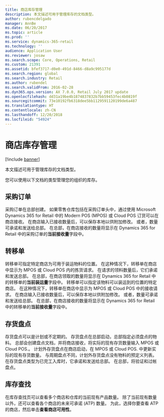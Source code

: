 ```yaml
---
title: 商店库存管理
description: 本文描述可用于管理库存的文档类型。
author: rubencdelgado
manager: AnnBe
ms.date: 06/20/2017
ms.topic: article
ms.prod: ''
ms.service: dynamics-365-retail
ms.technology: ''
audience: Application User
ms.reviewer: josaw
ms.search.scope: Core, Operations, Retail
ms.custom: 21391
ms.assetid: bfef3717-d0e0-491d-8466-d8a9c995177d
ms.search.region: global
ms.search.industry: Retail
ms.author: rubendel
ms.search.validFrom: 2016-02-28
ms.dyn365.ops.version: AX 7.0.0, Retail July 2017 update
ms.openlocfilehash: dd31a19be4b1874837832b7bb59453fec4b0819f
ms.sourcegitcommit: 73e10192fb6318dee5bb1129591120199de6a487
ms.translationtype: HT
ms.contentlocale: zh-CN
ms.lasthandoff: 12/20/2018
ms.locfileid: "54924"
---
```

# <a name="store-inventory-management"></a>商店库存管理

[!include [banner](includes/banner.md)]

本文描述可用于管理库存的文档类型。

您可以使用以下文档的类型管理您的组织的库存。

## <a name="purchase-orders"></a>采购订单
采购订单在总部创建。 如果零售仓库包括在采购订单头中，通过使用 Microsoft Dynamics 365 for Retail 中的 Modern POS (MPOS) 或 Cloud POS 订货可以在商店接收。 在商店输入已接收数量后，可以保存本地以供附加修改。 或者，数量可承诺和发送给总部。 在总部，在商店接收的数量将显示在 Dynamics 365 for Retail 中的采购订单的**当前接收量**字段中。

## <a name="transfer-orders"></a>转移单
转移单可指定特定商店为可用于装运物料的位置。 在这种情况下，转移单在商店中显示为 MPOS 或 Cloud POS 内的拣货请求。 在请求的领料数量后，它们承诺和发送总部。 在总部，在商店领取的数量将显示在 Dynamics 365 for Retail 中的转移单的**当前装运量**字段中。 转移单可以指定该物料可以装运到的位置的特定商店。 在这种情况下，转移单在商店中显示为 MPOS 或 Cloud POS 中的接收请求。 在商店输入已接收数量后，可以保存本地以供附加修改。 或者，数量可承诺和发送给总部。 在总部，在商店接收的数量将显示在 Dynamics 365 for Retail 中的转移单的**当前接收量**字段中。

## <a name="stock-counts"></a>存货盘点
存货盘点可以是计划或不定期的。 存货盘点在总部启动，总部指定必须盘点的物料。 总部会创建盘点文档，并将商店接收，将实际的现有存货数量输入 MPOS 或 Cloud POS.。 计划外存货盘点在商店启动，在 MPOS 或 Cloud POS. 中更新实际的现有存货数量。 与周期盘点不同，计划外存货盘点没有物料的预定义列表。 在存货盘点类型为已完工入库时，它承诺和发送给总部。 在总部，将验证和过帐盘点。

## <a name="inventory-lookup"></a>库存查找
在库存查找页可以查看多个商店和仓库的当前现有产品数量。 除了当前现有数量以外，还可以查看各个商店的未来可承诺 (ATP) 数量。 为此，选择你要查看 ATP 的商店，然后单击**查看商店可用性**。





